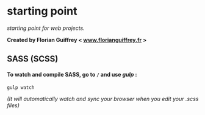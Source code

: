 # starting point
_starting point for web projects._

**Created by Florian Guiffrey < www.florianguiffrey.fr >**


## SASS (SCSS)
#### To watch and compile SASS, go to `/` and use _gulp_ :

``` 
gulp watch
```

*(It will automatically watch and sync your browser when you edit your .scss files)*
